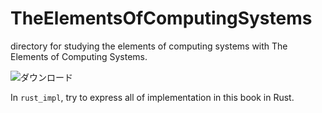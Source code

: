 # TheElementsOfComputingSystems
directory for studying the elements of computing systems with The Elements of Computing Systems.

![ダウンロード](https://user-images.githubusercontent.com/66750091/98540581-8502e200-22d1-11eb-8995-ac79d8127114.jpeg)

In `rust_impl`, try to express all of implementation in this book in Rust.
